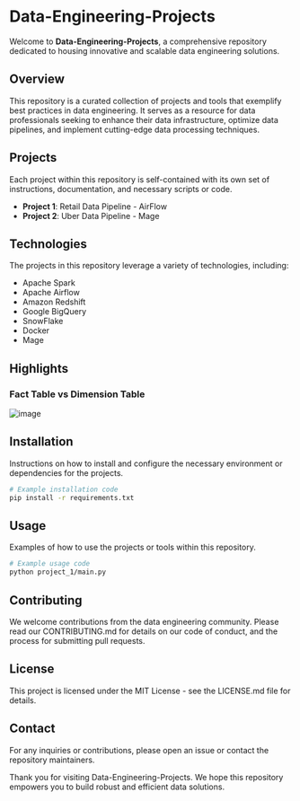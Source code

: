 # Data-Engineering-Projects

Welcome to **Data-Engineering-Projects**, a comprehensive repository dedicated to housing innovative and scalable data engineering solutions.

## Overview

This repository is a curated collection of projects and tools that exemplify best practices in data engineering. It serves as a resource for data professionals seeking to enhance their data infrastructure, optimize data pipelines, and implement cutting-edge data processing techniques.

## Projects

Each project within this repository is self-contained with its own set of instructions, documentation, and necessary scripts or code.

- **Project 1**: Retail Data Pipeline - AirFlow
- **Project 2**: Uber Data Pipeline - Mage

## Technologies

The projects in this repository leverage a variety of technologies, including:

- Apache Spark
- Apache Airflow
- Amazon Redshift
- Google BigQuery
- SnowFlake
- Docker
- Mage

## Highlights

### Fact Table vs Dimension Table
   ![image](https://github.com/machinelearningzuu/Data-Engineering-Projects/assets/41842488/1d36b206-8edf-4144-b2b1-80af3ede7343)

## Installation

Instructions on how to install and configure the necessary environment or dependencies for the projects.

```bash
# Example installation code
pip install -r requirements.txt
```

## Usage
Examples of how to use the projects or tools within this repository.

```bash
# Example usage code
python project_1/main.py
```

## Contributing
We welcome contributions from the data engineering community. Please read our CONTRIBUTING.md for details on our code of conduct, and the process for submitting pull requests.

## License
This project is licensed under the MIT License - see the LICENSE.md file for details.

## Contact
For any inquiries or contributions, please open an issue or contact the repository maintainers.

Thank you for visiting Data-Engineering-Projects. We hope this repository empowers you to build robust and efficient data solutions.
